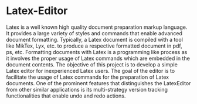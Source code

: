 # Latex-Editor
Latex is a well known high quality document preparation markup language. It provides a large variety of styles and commands that enable advanced document formatting. Typically, a Latex document is compiled with a tool like MikTex, Lyx, etc. to produce a respective formatted document in pdf, ps, etc. Formatting documents with Latex is a programming like process as it involves the proper usage of Latex commands which are embedded in the document contents. The objective of this project is to develop a simple Latex editor for inexperienced Latex users. The goal of the editor is to facilitate the usage of Latex commands for the preparation of Latex documents. One of the prominent features that distinguishes the LatexEditor from other similar applications is its multi-strategy version tracking functionalities that enable undo and redo actions.
